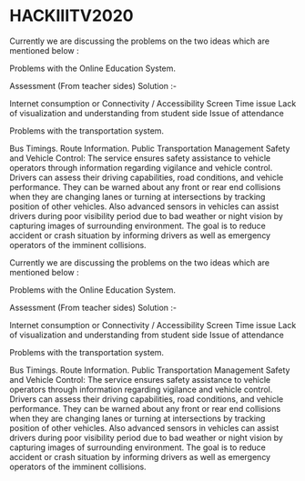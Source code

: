 # HACKIIITV2020

Currently we are discussing the problems on the two ideas which are mentioned below :

  Problems with the Online Education System.

Assessment (From teacher sides)
Solution :-


Internet consumption or Connectivity / Accessibility
Screen Time issue
Lack of visualization and understanding from student side 
Issue of attendance



Problems with the transportation system.

Bus Timings.
Route Information.
Public Transportation Management
Safety and Vehicle Control: The service ensures safety assistance to vehicle operators through information regarding vigilance and vehicle control. Drivers can assess their driving capabilities, road conditions, and vehicle performance. They can be warned about any front or rear end collisions when they are changing lanes or turning at intersections by tracking position of other vehicles. Also advanced sensors in vehicles can assist drivers during poor visibility period due to bad weather or night vision by capturing images of surrounding environment. The goal is to reduce accident or crash situation by informing drivers as well as emergency operators of the imminent collisions.







Currently we are discussing the problems on the two ideas which are mentioned below :

  Problems with the Online Education System.

Assessment (From teacher sides)
Solution :-


Internet consumption or Connectivity / Accessibility
Screen Time issue
Lack of visualization and understanding from student side 
Issue of attendance



Problems with the transportation system.

Bus Timings.
Route Information.
Public Transportation Management
Safety and Vehicle Control: The service ensures safety assistance to vehicle operators through information regarding vigilance and vehicle control. Drivers can assess their driving capabilities, road conditions, and vehicle performance. They can be warned about any front or rear end collisions when they are changing lanes or turning at intersections by tracking position of other vehicles. Also advanced sensors in vehicles can assist drivers during poor visibility period due to bad weather or night vision by capturing images of surrounding environment. The goal is to reduce accident or crash situation by informing drivers as well as emergency operators of the imminent collisions.





